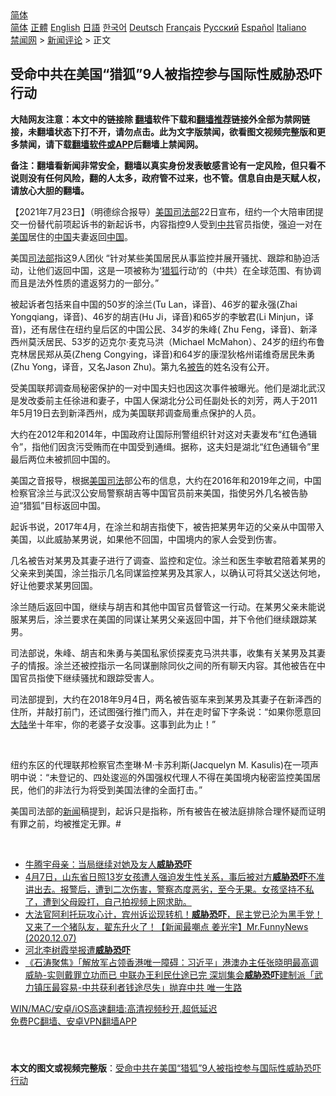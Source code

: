  <!-- 面包屑导航 --> <div class="breadcrumb"><!-- GTranslate: https://gtranslate.io/ -->  <div class="switcher notranslate">  <div class="selected">  <a href="#" onclick="return false;"> 简体</a>  </div>  <div class="option">  <a href="https://www.bannedbook.org" onclick="doGTranslate('zh-CN|zh-CN');jQuery('div.switcher div.selected a').html(jQuery(this).html());return false;" title="简体中文" class="nturl selected"> 简体</a>  <a href="https://www.bannedbook.org/zh-tw/" onclick="doGTranslate('zh-CN|zh-TW');jQuery('div.switcher div.selected a').html(jQuery(this).html());return false;" title="繁體中文" class="nturl"> 正體</a>  <a href="https://www.bannedbook.org/en/" onclick="doGTranslate('zh-CN|en');jQuery('div.switcher div.selected a').html(jQuery(this).html());return false;" title="English" class="nturl"> English</a>  <a href="https://www.bannedbook.org/ja/" onclick="doGTranslate('zh-CN|ja');jQuery('div.switcher div.selected a').html(jQuery(this).html());return false;" title="日本語" class="nturl"> 日語</a>  <a href="https://www.bannedbook.org/ko/" onclick="doGTranslate('zh-CN|ko');jQuery('div.switcher div.selected a').html(jQuery(this).html());return false;" title="한국어" class="nturl"> 한국어</a>  <a href="https://www.bannedbook.org/de/" onclick="doGTranslate('zh-CN|de');jQuery('div.switcher div.selected a').html(jQuery(this).html());return false;" title="Deutsch" class="nturl"> Deutsch</a>  <a href="https://www.bannedbook.org/fr/" onclick="doGTranslate('zh-CN|fr');jQuery('div.switcher div.selected a').html(jQuery(this).html());return false;" title="Français" class="nturl"> Français</a>  <a href="https://www.bannedbook.org/ru/" onclick="doGTranslate('zh-CN|ru');jQuery('div.switcher div.selected a').html(jQuery(this).html());return false;" title="Русский" class="nturl"> Русский</a>  <a href="https://www.bannedbook.org/es/" onclick="doGTranslate('zh-CN|es');jQuery('div.switcher div.selected a').html(jQuery(this).html());return false;" title="Español" class="nturl"> Español</a>  <a href="https://www.bannedbook.org/it/" onclick="doGTranslate('zh-CN|it');jQuery('div.switcher div.selected a').html(jQuery(this).html());return false;" title="Italiano" class="nturl"> Italiano</a>  </div>  </div>      <div class='breadcrumb-sub'><!-- Breadcrumb NavXT 6.3.0 --> <a href="https://www.bannedbook.org/" class="home">禁闻网</a> &gt; <a href="https://www.bannedbook.org/bnews/comments/" class="category">新闻评论</a> &gt; 正文</div></div><h2>受命中共在美国“猎狐”9人被指控参与国际性威胁恐吓行动</h2> <p class="notice"><b>大陆网友注意：本文中的链接除 <a href="https://github.com/bannedbook/fanqiang" >翻墙</a>软件下载和<a href="https://github.com/killgcd/justmysocks/blob/master/README.md">翻墙推荐</a>链接外全部为禁网链接，未翻墙状态下打不开，请勿点击。此为文字版禁闻，欲看图文视频完整版和更多禁闻，请下载<a href="https://github.com/bannedbook/fanqiang">翻墙软件或APP</a>后翻墙上禁闻网。</p><p>备注：翻墙看新闻非常安全，翻墙以真实身份发表敏感言论有一定风险，但只看不说则没有任何风险，翻的人太多，政府管不过来，也不管。信息自由是天赋人权，请放心大胆的翻墙。</b></p>  <div class="entry"> <p>              <a href="https://i0.wp.com/upload-images-bucket-v64rleca837do.s3.eu-west-1.amazonaws.com/wp-content/uploads/2021/07/23093503/0723-9%E4%BA%BA.jpg?fit=1280%2C720&#038;ssl=1" data-caption=""></a>                            </p> <p>【2021年7月23日】（明德综合报导）<a href="https://www.bannedbook.org/bnews/tag/%E7%BE%8E%E5%9B%BD%E5%8F%B8%E6%B3%95%E9%83%A8/" class="st_tag internal_tag" rel="tag" title="标签 美国司法部 下的日志">美国司法部</a>22日宣布，纽约一个大陪审团提交一份替代前项起诉书的新起诉书，内容指控9人受到<a href="https://www.bannedbook.org/bnews/tag/%e4%b8%ad%e5%85%b1/" class="st_tag internal_tag" rel="tag" title="标签 中共 下的日志">中共</a>官员指使，强迫一对在<a href="https://www.bannedbook.org/bnews/tag/%e7%be%8e%e5%9b%bd/" class="st_tag internal_tag" rel="tag" title="标签 美国 下的日志">美国</a>居住的<span class='wp_keywordlink_affiliate'><a href="https://www.bannedbook.org/" title="中国" target="_blank">中国</a></span>夫妻返回<a href="https://www.bannedbook.org/bnews/tag/%E4%B8%AD%E5%9B%BD/" class="st_tag internal_tag" rel="tag" title="标签 中国 下的日志">中国</a>。</p> <p>美国<a href="https://www.bannedbook.org/bnews/tag/%e5%8f%b8%e6%b3%95%e9%83%a8/" class="st_tag internal_tag" rel="tag" title="标签 司法部 下的日志">司法部</a>指这9人团伙 “针对某些美国居民从事监控并展开骚扰、跟踪和胁迫活动，让他们返回中国，这是一项被称为‘<a href="https://www.bannedbook.org/bnews/tag/%e7%8c%8e%e7%8b%90/" class="st_tag internal_tag" rel="tag" title="标签 猎狐 下的日志">猎狐</a>行动’的（中共）在全球范围、有协调而且是法外性质的遣返努力的一部分。”</p> <p>被起诉者包括来自中国的50岁的涂兰(Tu Lan，译音)、46岁的翟永强(Zhai Yongqiang，译音)、46岁的胡吉(Hu Ji，译音)和65岁的李敏君(Li Minjun，译音)，还有居住在纽约皇后区的中国公民、34岁的朱峰( Zhu Feng，译音)、新泽西州莫沃居民、53岁的迈克尔‧麦克马洪（Michael McMahon）、24岁的纽约布鲁克林居民郑从英(Zheng Congying，译音)和64岁的康涅狄格州诺维奇居民朱勇(Zhu Yong，译音，又名Jason Zhu)。第九名<a href="https://www.bannedbook.org/bnews/tag/%E8%A2%AB%E5%91%8A/" class="st_tag internal_tag" rel="tag" title="标签 被告 下的日志">被告</a>的姓名没有公开。</p> <p>受美国联邦调查局秘密保护的一对中国夫妇也因这次事件被曝光。他们是湖北武汉是发改委前主任徐进和妻子，中国人保湖北分公司任副处长的刘芳，两人于2011年5月19日去到新泽西州，成为美国联邦调查局重点保护的人员。</p>  <p></p> <p>大约在2012年和2014年，中国政府让国际刑警组织针对这对夫妻发布“红色通辑令”，指他们因贪污受贿而在中国受到通缉。据称，这夫妇是湖北“红色通辑令”里最后两位未被抓回中国的。</p> <p>美国之音报导，根据<a href="https://www.bannedbook.org/bnews/tag/%E7%BE%8E%E5%9B%BD%E5%8F%B8%E6%B3%95/" class="st_tag internal_tag" rel="tag" title="标签 美国司法 下的日志">美国司法</a>部公布的信息，大约在2016年和2019年之间，中国检察官涂兰与武汉公安局警察胡吉等中国官员前来美国，指使另外几名被告胁迫“猎狐”目标返回中国。</p> <p>起诉书说，2017年4月，在涂兰和胡吉指使下，被告把某男年迈的父亲从中国带入美国，以此威胁某男说，如果他不回国，中国境内的家人会受到伤害。</p> <p>几名被告对某男及其妻子进行了调查、监控和定位。涂兰和医生李敏君陪着某男的父亲来到美国，涂兰指示几名同谋监控某男及其家人，以确认可将其父送达何地，好让他要求某男回国。</p>  <p>涂兰随后返回中国，继续与胡吉和其他中国官员督管这一行动。在某男父亲未能说服某男后，涂兰要求在美国的同谋让某男父亲返回中国，并下令他们继续跟踪某男。</p> <p>司法部说，朱峰、胡吉和朱勇与美国私家侦探麦克马洪共事，收集有关某男及其妻子的情报。涂兰还被控指示一名同谋删除同伙之间的所有聊天内容。其他被告在中国官员指使下继续骚扰和跟踪受害人。</p> <p>司法部提到，大约在2018年9月4日，两名被告驱车来到某男及其妻子在新泽西的住所，并敲打前门，还试图强行推门而入，并在走时留下字条说：“如果你愿意回<span class='wp_keywordlink_affiliate'><a href="https://www.bannedbook.org/" title="大陆" target="_blank">大陆</a></span>坐十年牢，你的老婆子女没事。这事到此为止！”</p> <p>&nbsp;</p> <p></p>  <p>纽约东区的代理联邦检察官杰奎琳·M·卡苏利斯(Jacquelyn M. Kasulis)在一项声明中说：“未登记的、四处逡巡的外国强权代理人不得在美国境内秘密监控美国居民，他们的非法行为将受到美国法律的全面打击。”</p> <p>美国司法部的<span class='wp_keywordlink_affiliate'><a href="https://www.bannedbook.org/" title="新闻">新闻</a></span>稿提到，起诉只是指称，所有被告在被法庭排除合理怀疑而证明有罪之前，均被推定无罪。#</p> <p>&nbsp;</p> <ul class='op-related-articles' title='相关阅读'> <li><a href='https://www.bannedbook.org/bnews/cbnews/20210520/1550369.html' target='_blank'>牛腾宇母亲：当局继续对她及友人<b>威胁恐吓</b></a></li> <li><a href='https://www.bannedbook.org/bnews/bannedvideo/20210407/1521629.html' target='_blank'>4月7日，山东省日照13岁女孩遭人强迫发生性关系，事后被对方<b>威胁恐吓</b>不准讲出去。报警后，遭到二次伤害，警察态度恶劣，至今无果。女孩坚持不私了，遭到父母殴打，自己拍视频上网求助。</a></li> <li><a href='https://www.bannedbook.org/bnews/cbnews/20201208/1443944.html' target='_blank'>大法官阿利托玩攻心计，宾州诉讼现转机！<b>威胁恐吓</b>，民主党已沦为黑手党！又来了一个猪队友，翟东升火了！【新闻最嘲点 姜光宇】Mr.FunnyNews (2020.12.07)‬</a></li> <li><a href='https://www.bannedbook.org/bnews/renquan/20191020/1209957.html' target='_blank'>河北李树霞举报遭<b>威胁恐吓</b></a></li> <li><a href='https://www.bannedbook.org/bnews/bannedvideo/20190809/1171797.html' target='_blank'>《石涛聚焦》「解放军占领香港唯一障碍：习近平」港澳办主任张晓明最高调威胁-实则戴罪立功而已 中联办王利民仕途已完 深圳集会<b>威胁恐吓</b>建制派「武力镇压最容易-中共获利者钱途尽失」抛弃中共 唯一生路 </a></li> </ul> <p class="texttj"> <a href="https://github.com/bannedbook/fanqiang/wiki/V2ray%E6%9C%BA%E5%9C%BA" target="_blank">WIN/MAC/安卓/iOS高速翻墙:高清视频秒开,超低延迟</a><br/> <a href="https://github.com/bannedbook/fanqiang/wiki/%E7%A6%81%E9%97%BB%E7%BD%91%E5%AE%89%E5%8D%93%E7%BF%BB%E5%A2%99%E6%96%B0%E9%97%BBAPP" target="_blank">免费PC翻墙、安卓VPN翻墙APP</a></p><p>&nbsp;</p> <a name='sharetosocial'></a>  <div style="margin-bottom:5px;padding-bottom:5px;clear:both"> <div id="archive-pix-1" class="banner-ads"> <!-- AuctionX Display platform tag START --> <div id="26318x728x90x621x_ADSLOT2" clicktrack="%%CLICK_URL_ESC%%"></div> <!-- AuctionX Display platform tag END --> </div> <div id="archive-pix-2" class="banner-ads"> <!-- AuctionX Display platform tag START --> <div id="26315x300x250x621x_ADSLOT2" clicktrack="%%CLICK_URL_ESC%%"></div> <!-- AuctionX Display platform tag END --> </div> </div>  <div id="archive-pix-1" class="banner-ads"> <!-- AuctionX Display platform tag START --> <div id="26318x728x90x621x_ADSLOT3" clicktrack="%%CLICK_URL_ESC%%"></div> <!-- AuctionX Display platform tag END --> </div> <div><b>本文的图文或视频完整版</b>：<a href='https://www.bannedbook.org/bnews/comments/20210723/1592761.html'>受命中共在美国“猎狐”9人被指控参与国际性威胁恐吓行动</a></div>  </div><!--END ENTRY--> 